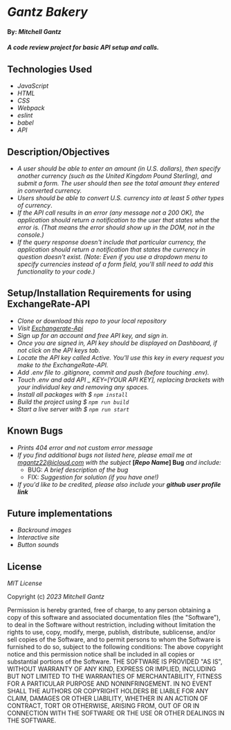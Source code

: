 # _Gantz Bakery_


#### By: _Mitchell Gantz_

#### _A code review project for basic API setup and calls._

## Technologies Used

- _JavaScript_
- _HTML_
- _CSS_
- _Webpack_
- _eslint_
- _babel_
- _API_


## Description/Objectives

- _A user should be able to enter an amount (in U.S. dollars), then specify another currency (such as the United Kingdom Pound Sterling), and submit a form. The user should then see the total amount they entered in converted currency._
- _Users should be able to convert U.S. currency into at least 5 other types of currency_.
- _If the API call results in an error (any message not a 200 OK), the application should return a notification to the user that states what the error is. (That means the error should show up in the DOM, not in the console.)_
- _If the query response doesn't include that particular currency, the application should return a notification that states the currency in question doesn't exist. (Note: Even if you use a dropdown menu to specify currencies instead of a form field, you'll still need to add this functionality to your code.)_



## Setup/Installation Requirements for using ExchangeRate-API

- _Clone or download this repo to your local repository_
- _Visit [Exchangerate-Api](https://www.exchangerate-api.com/)_
- _Sign up for an account and free API key, and sign in._
- _Once you are signed in, API key should be displayed on Dashboard, if not click on the API keys tab._
- _Locate the API key called Active. You'll use this key in every request you make to the ExchangeRate-API._
- _Add .env file to .gitignore, commit and push (before touching .env)._
- _Touch .env and add API _ KEY=[YOUR API KEY], replacing brackets with your individual key and removing any spaces._
- _Install all packages with $ `npm install`_
- _Build the project using $ `npm run build`_
- _Start a live server with $ `npm run start`_

## Known Bugs

- _Prints 404 error and not custom error message_
- _If you find additional bugs not listed here, please email me at mgantz22@icloud.com with the subject_ **[_Repo Name_] Bug** _and include:_
  - BUG: _A brief description of the bug_
  - FIX: _Suggestion for solution (if you have one!)_
- _If you'd like to be credited, please also include your_ **_github user profile link_**

## Future implementations

- _Backround images_
- _Interactive site_
- _Button sounds_

## License

_MIT License_

Copyright (c) _2023_  _Mitchell Gantz_

Permission is hereby granted, free of charge, to any person obtaining a copy
of this software and associated documentation files (the "Software"), to deal
in the Software without restriction, including without limitation the rights
to use, copy, modify, merge, publish, distribute, sublicense, and/or sell
copies of the Software, and to permit persons to whom the Software is
furnished to do so, subject to the following conditions:
The above copyright notice and this permission notice shall be included in all
copies or substantial portions of the Software.
THE SOFTWARE IS PROVIDED "AS IS", WITHOUT WARRANTY OF ANY KIND, EXPRESS OR IMPLIED, 
INCLUDING BUT NOT LIMITED TO THE WARRANTIES OF MERCHANTABILITY, FITNESS FOR A PARTICULAR 
PURPOSE AND NONINFRINGEMENT. IN NO EVENT SHALL THE AUTHORS OR COPYRIGHT HOLDERS 
BE LIABLE FOR ANY CLAIM, DAMAGES OR OTHER LIABILITY, WHETHER IN AN ACTION OF CONTRACT,
TORT OR OTHERWISE, ARISING FROM, OUT OF OR IN CONNECTION WITH THE SOFTWARE OR THE USE
OR OTHER DEALINGS IN THE SOFTWARE.